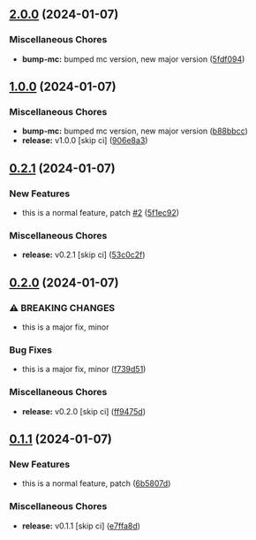 ## [2.0.0](https://github.com/kristofbolyai/Artemis/compare/v1.0.0...v2.0.0) (2024-01-07)


### Miscellaneous Chores

* **bump-mc:** bumped mc version, new major version ([5fdf094](https://github.com/kristofbolyai/Artemis/commit/5fdf094b30cc68f801db102099222847cc87a111))

## [1.0.0](https://github.com/kristofbolyai/Artemis/compare/v0.2.1...v1.0.0) (2024-01-07)


### Miscellaneous Chores

* **bump-mc:** bumped mc version, new major version ([b88bbcc](https://github.com/kristofbolyai/Artemis/commit/b88bbcc3514c4e3765dfde5c6db2642767d1ce33))
* **release:** v1.0.0 [skip ci] ([906e8a3](https://github.com/kristofbolyai/Artemis/commit/906e8a31f1c5788455e2a92f7548bac7bc286577))

## [0.2.1](https://github.com/kristofbolyai/Artemis/compare/v0.2.0...v0.2.1) (2024-01-07)


### New Features

* this is a normal feature, patch [#2](https://github.com/kristofbolyai/Artemis/issues/2) ([5f1ec92](https://github.com/kristofbolyai/Artemis/commit/5f1ec924f13b546aa76006861886d12effa21d97))


### Miscellaneous Chores

* **release:** v0.2.1 [skip ci] ([53c0c2f](https://github.com/kristofbolyai/Artemis/commit/53c0c2f7c7739fb4c0f83fd644658625ef65ea3a))

## [0.2.0](https://github.com/kristofbolyai/Artemis/compare/v0.1.1...v0.2.0) (2024-01-07)


### ⚠ BREAKING CHANGES

* this is a major fix, minor

### Bug Fixes

* this is a major fix, minor ([f739d51](https://github.com/kristofbolyai/Artemis/commit/f739d51f21ffab0202cb3efecfbb7d0617f9703e))


### Miscellaneous Chores

* **release:** v0.2.0 [skip ci] ([ff9475d](https://github.com/kristofbolyai/Artemis/commit/ff9475dbbd1ca56cda97aa59fba6ad39c1dba36a))

## [0.1.1](https://github.com/kristofbolyai/Artemis/compare/v0.1.0...v0.1.1) (2024-01-07)


### New Features

* this is a normal feature, patch ([6b5807d](https://github.com/kristofbolyai/Artemis/commit/6b5807d1a432c37e10c22088e920bbeb9f30748e))


### Miscellaneous Chores

* **release:** v0.1.1 [skip ci] ([e7ffa8d](https://github.com/kristofbolyai/Artemis/commit/e7ffa8d7d626e4298ce49615aa0ac68e2034764e))

